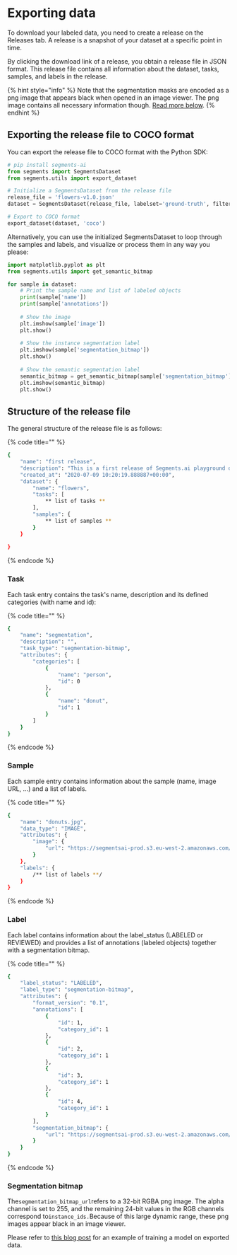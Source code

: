 # Exporting data

To download your labeled data, you need to create a release on the Releases tab. A release is a snapshot of your dataset at a specific point in time.

By clicking the download link of a release, you obtain a release file in JSON format. This release file contains all information about the dataset, tasks, samples, and labels in the release.

{% hint style="info" %}
Note that the segmentation masks are encoded as a png image that appears black when opened in an image viewer. The png image contains all necessary information though. [Read more below](export.md#segmentation-bitmap).
{% endhint %}

## Exporting the release file to COCO format

You can export the release file to COCO format with the Python SDK:

```python
# pip install segments-ai
from segments import SegmentsDataset
from segments.utils import export_dataset

# Initialize a SegmentsDataset from the release file
release_file = 'flowers-v1.0.json'
dataset = SegmentsDataset(release_file, labelset='ground-truth', filter_by=['labeled', 'reviewed'])

# Export to COCO format
export_dataset(dataset, 'coco')
```

Alternatively, you can use the initialized SegmentsDataset to loop through the samples and labels, and visualize or process them in any way you please:

```python
import matplotlib.pyplot as plt
from segments.utils import get_semantic_bitmap

for sample in dataset:
    # Print the sample name and list of labeled objects
    print(sample['name'])
    print(sample['annotations'])
    
    # Show the image
    plt.imshow(sample['image'])
    plt.show()
    
    # Show the instance segmentation label
    plt.imshow(sample['segmentation_bitmap'])
    plt.show()
    
    # Show the semantic segmentation label
    semantic_bitmap = get_semantic_bitmap(sample['segmentation_bitmap'], sample['annotations'])
    plt.imshow(semantic_bitmap)
    plt.show()
```

## Structure of the release file

The general structure of the release file is as follows:

{% code title="" %}
```bash
{
    "name": "first release",
    "description": "This is a first release of Segments.ai playground dataset",
    "created_at": "2020-07-09 10:20:19.888887+00:00",
    "dataset": {
        "name": "flowers",
        "tasks": [
            ** list of tasks **
        ],
        "samples": {
            ** list of samples **
        }
    }
    
}
```
{% endcode %}

### Task

Each task entry contains the task's name, description and its defined categories \(with name and id\):

{% code title="" %}
```bash
{
    "name": "segmentation",
    "description": "",
    "task_type": "segmentation-bitmap",
    "attributes": {
        "categories": [
            {
                "name": "person",
                "id": 0
            },
            {
                "name": "donut",
                "id": 1
            }
        ]
    }
}
```
{% endcode %}

### Sample

Each sample entry contains information about the sample \(name, image URL, ...\) and a list of labels.

{% code title="" %}
```bash
{
    "name": "donuts.jpg",
    "data_type": "IMAGE",
    "attributes": {
        "image": {
            "url": "https://segmentsai-prod.s3.eu-west-2.amazonaws.com/assets/segments/3b8b3da2-f09a-494b-999e-37250dfbf5b6.jpg"
        }
    },
    "labels": {
        /** list of labels **/    
    }
}
```
{% endcode %}

### Label

Each label contains information about the label\_status \(LABELED or REVIEWED\) and provides a list of annotations \(labeled objects\) together with a segmentation bitmap.

{% code title="" %}
```bash
{
    "label_status": "LABELED",
    "label_type": "segmentation-bitmap",
    "attributes": {
        "format_version": "0.1",
        "annotations": [
            {
                "id": 1,
                "category_id": 1
            },
            {
                "id": 2,
                "category_id": 1
            },
            {
                "id": 3,
                "category_id": 1
            },
            {
                "id": 4,
                "category_id": 1
            }
        ],
        "segmentation_bitmap": {
            "url": "https://segmentsai-prod.s3.eu-west-2.amazonaws.com/assets/segments/504e7633-ef51-49c3-8b0e-d4eb9100532d.png"
        }
    }
}
```
{% endcode %}

### Segmentation bitmap

The`segmentation_bitmap_url`refers to a 32-bit RGBA png image. The alpha channel is set to 255, and the remaining 24-bit values in the RGB channels correspond to`instance_ids.`Because of this large dynamic range, these png images appear black in an image viewer.

Please refer to [this blog post](https://segments.ai/blog/speed-up-image-segmentation-with-model-assisted-labeling) for an example of training a model on exported data.

